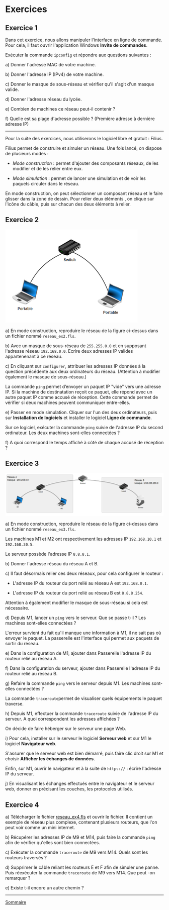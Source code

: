 # Exercices

## Exercice 1

Dans cet exercice, nous allons manipuler l'interface en ligne de commande. Pour cela, il faut ouvrir l'application Windows **Invite de commandes**.

Exécuter la commande ``ipconfig`` et répondre aux questions suivantes :

a) Donner l'adresse MAC de votre machine.

b) Donner l'adresse IP (IPv4) de votre machine.

c) Donner le masque de sous-réseau et vérifier qu'il s'agit d'un masque valide.

d) Donner l'adresse réseau du lycée.

e) Combien de machines ce réseau peut-il contenir ?

f) Quelle est sa plage d'adresse possible ? (Première adresse à dernière adresse IP)

---------

Pour la suite des exercices, nous utiliserons le logiciel libre et gratuit : Filius.

Filius permet de construire et simuler un réseau. Une fois lancé, on dispose de plusieurs modes :

- *Mode construction* : permet d'ajouter des composants réseaux, de les modifier et de les relier entre eux.

- *Mode simulation* : permet de lancer une simulation et de voir les paquets circuler dans le réseau.

En mode construction, on peut sélectionner un composant réseau et le faire glisser dans la zone de dessin. Pour relier deux éléments , on clique sur l'icône du câble, puis sur chacun des deux éléments à relier.

## Exercice 2

![image](./../img/exo2.PNG)

a) En mode construction, reproduire le réseau de la figure ci-dessus dans un fichier nommé ``reseau_ex2.fls``.

b) Avec un masque de sous-réseau de ``255.255.0.0`` et en supposant l'adresse réseau ``192.168.0.0``. Ecrire deux adresses IP valides appartenenant à ce réseau.

c) En cliquant sur ``configurer``, attribuer les adresses IP données à la question précédente aux deux ordinateurs du réseau. (Attention à modifier également le masque de sous-réseau.)

La commande ``ping`` permet d’envoyer un paquet IP "vide" vers une adresse IP. Si la
machine de destinatation reçoit ce paquet, elle répond avec un autre paquet IP comme accusé de réception. Cette commande permet de vérifier si deux machines peuvent communiquer entre-elles.

e) Passer en mode simulation. Cliquer sur l'un des deux ordinateurs, puis sur **Installation de logiciels** et installer le logiciel **Ligne de commande**.

Sur ce logiciel, exécuter la commande ``ping`` suivie de l'adresse IP du second ordinateur. Les deux machines sont-elles connectées ?

f) A quoi correspond le temps affiché à côté de chaque accusé de réception ?

## Exercice 3

![](./../img/exo3.PNG)

a) En mode construction, reproduire le réseau de la figure ci-dessus dans un fichier nommé `reseau_ex3.fls`.

Les machines M1 et M2 ont respectivement les adresses IP ``192.168.10.1`` et ``192.168.30.5``.

Le serveur possède l'adresse IP ``8.8.8.1``.

b) Donner l'adresse réseau du réseau A et B.

c) Il faut désormais relier ces deux réseaux, pour cela configurer le routeur :

- L'adresse IP du routeur du port relié au réseau A est ``192.168.0.1``.

- L'adresse IP du routeur du port relié au réseau B est ``8.8.8.254``.

Attention à également modifier le masque de sous-réseau si cela est nécessaire.

d) Depuis M1, lancer un ``ping`` vers le serveur. Que se passe t-il ? Les machines sont-elles connectées ?

L'erreur survient du fait qu'il manque une information à M1, il ne sait pas où envoyer le paquet. La passerelle est l'interface qui permet aux paquets de sortir du réseau.

e) Dans la configuration de M1, ajouter dans Passerelle l'adresse IP du routeur relié au réseau A.

f) Dans la configuration du serveur, ajouter dans Passerelle l'adresse IP du routeur relié au réseau B.

g) Refaire la commande ``ping`` vers le serveur depuis M1. Les machines sont-elles connectées ?

La commande `traceroute`permet de visualiser quels équipements le paquet traverse.

h) Depuis M1, effectuer la commande ``traceroute`` suivie de l'adresse IP du serveur. A quoi correspondent les adresses affichées ?

On décide de faire héberger sur le serveur une page Web.

i) Pour cela, installer sur le serveur le logiciel **Serveur web** et sur M1 le logiciel **Navigateur web**.

S'assurer que le serveur web est bien démarré, puis faire clic droit sur M1 et choisir **Afficher les échanges de données**.

Enfin, sur M1, ouvrir le navigateur et à la suite de ``https://`` : écrire l'adresse IP du serveur.

j) En visualisant les échanges effectués entre le navigateur et le serveur web, donner en précisant les couches, les protocoles utilisés.

## Exercice 4

a) Télécharger le fichier [reseau_ex4.fls](./../src/reseau_ex4.fls) et ouvrir le fichier. Il contient un exemple de réseau plus complexe, contenant plusieurs routeurs, que l'on peut voir comme un mini internet.

b) Récupérer les adresses IP de M9 et M14, puis faire la commande ``ping`` afin de vérifier qu'elles sont bien connectées.

c) Exécuter la commande ``traceroute`` de M9 vers M14. Quels sont les routeurs traversés ?

d) Supprimer le câble reliant les routeurs E et F afin de simuler une panne. Puis réexécuter la commande ``traceroute`` de M9 vers M14. Que peut -on remarquer ?

e) Existe t-il encore un autre chemin ?

________________

[Sommaire](./../../README.md)
